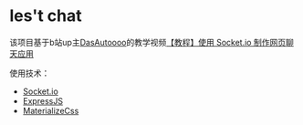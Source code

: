 # les't chat

该项目基于b站up主[DasAutoooo](https://space.bilibili.com/88270259)的教学视频[【教程】使用 Socket.io 制作网页聊天应用](https://www.bilibili.com/video/BV13s411A7Us)

使用技术：
- [Socket.io](https://socket.io/)
- [ExpressJS](http://expressjs.com/)
- [MaterializeCss](https://materializecss.com/)


